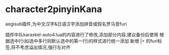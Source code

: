 # character2pinyinKana
aegisub插件,为中文汉字&amp;日语汉字添加拼音或假名罗马音furi

插件中队karaskel-auto4.lua的内容进行了修改,添加部分内容,建议备份后使用
根据选中行(如选中多行则默认选中的第一行)的样式进行统一添加
新增 |> 的furi标签,将不考虑溢出情况,强行左对齐
